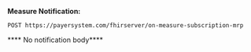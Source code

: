 **Measure Notification:**

`POST https://payersystem.com/fhirserver/on-measure-subscription-mrp`

**** No notification body****
